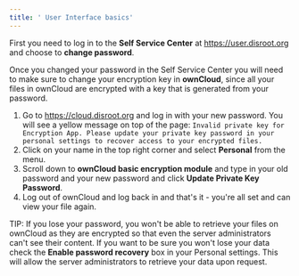 ```yaml
---
title: ' User Interface basics'
---
```


First you need to log in to the **Self Service Center** at https://user.disroot.org and choose to **change password**.

Once you changed your password in the Self Service Center you will need to make sure to change your encryption key in **ownCloud**, since all your files in ownCloud are encrypted with a key that is generated from your password. 
1. Go to https://cloud.disroot.org and log in with your new password.
You will see a yellow message on top of the page:
`Invalid private key for Encryption App. Please update your private key password in your personal settings to recover access to your encrypted files.`
2. Click on your name in the top right corner and select **Personal** from the menu.
3. Scroll down to **ownCloud basic encryption module** and type in your old password and your new password and click **Update Private Key Password**.
4. Log out of ownCloud and log back in and that's it - you're all set and can view your file again.

TIP: If you lose your password, you won't be able to retrieve your files on ownCloud as they are encrypted so that even the server administrators can't see their content. If you want to be sure you won't lose your data check the **Enable password recovery** box in your Personal settings. This will allow the server administrators to retrieve your data upon request.